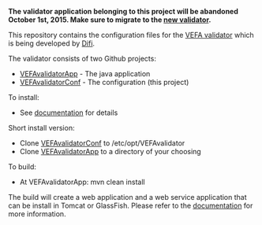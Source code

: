 **The validator application belonging to this project will be abandoned October 1st, 2015. Make sure to migrate to the [new validator](https://github.com/difi/vefa-validator).**

This repository contains the configuration files for the [VEFA validator](http://vefa.difi.no) which is being developed by [Difi](http://www.difi.no).

The validator consists of two Github projects:
*  [VEFAvalidatorApp](https://github.com/difi/VEFAvalidatorApp) - The java application
*  [VEFAvalidatorConf](https://github.com/difi/VEFAvalidatorConf) - The configuration (this project)

To install:
* See [documentation](https://github.com/difi/VEFAvalidatorApp/blob/master/validate-web/src/main/webapp/documentation/Documentation.rtf) for details

Short install version:
* Clone [VEFAvalidatorConf](https://github.com/difi/VEFAvalidatorConf) to /etc/opt/VEFAvalidator
* Clone [VEFAvalidatorApp](https://github.com/difi/VEFAvalidatorApp) to a directory of your choosing

To build:
* At VEFAvalidatorApp: mvn clean install

The build will create a web application and a web service application that can be install in Tomcat or GlassFish. Please refer to the [documentation](https://github.com/difi/VEFAvalidatorApp/blob/master/validate-web/src/main/webapp/documentation/Documentation.rtf) for more information.
